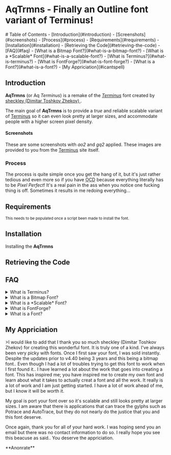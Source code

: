 <h1>AqTrmns - Finally an Outline font variant of Terminus!</h1>
# Table of Contents
- [Introduction](#introduction)
    - [Screenshots](#screenshots)
  - [Process](#process)
- [Requirements](#requirements)
- [Installation](#installation)
  - [Retrieving the Code](#tetrieving-the-code)
- [FAQ](#faq)
  - [What is a Bitmap Font?](#what-is-a-bitmap-font?)
  - [What is a *Scalable* Font](#what-is-a-scalable-font?)
  - [What is Terminus?](#what-is-terminus?)
  - [What is FontForge?](#what-is-font-forge?)
  - [What is a Font?](#what-is-a-font?)
- [My Appriciation](#icantspell)

## Introduction
**AqTrmns** (or Aq *Terminus*) is a remake of the
*[Terminus][terminussite]* font created by [sheckley (Dimitar Toshkov Zhekov)
][sheckley].

The main goal of **AqTrmns** is to provide a *true* and reliable scalable
variant of [Terminus](terminussite) so it can even look pretty at larger sizes,
and accommodate people with a higher screen pixel density.

#### Screenshots
These are some screenshots with *ao2* and *gq2* applied.  These images are
provided to you from the [Terminus](terminusshots) site itself.

### Process
The process is quite simple once you get the hang of it, but it's just rather
tedious and even more so if you have <abbr title="Obsessive Compulsive
Disorder">OCD</abbr> because everything literally has to be *Pixel Perfect*!
It's a real pain in the ass when you notice one fucking thing is off.
Sometimes it results in me redoing everything...

## Requirements
<sup>
  This needs to be populated once a script been made to install the font.
</sup>



## Installation
Installing the **AqTrmns**
## Retrieving the Code

## FAQ
<details>
<summary><a name="what-is-terminus?">What is Terminus?</a></summary>
This is what is stated for what [Terminus](terminussite) is on the
[Main Page](terminussite).
> Terminus Font is a clean, fixed width bitmap font, designed for long (8 and
  more hours per day) work with computers. Version 4.46 contains 1291
  characters, covers about 120 language sets and supports
  ISO8859-1/2/5/7/9/13/15/16, Paratype-PT154/PT254, KOI8-R/U/E/F, Esperanto,
  many IBM, Windows and Macintosh code pages, as well as the IBM VGA, vt100
  and xterm pseudographic characters.
</details>

<details>
<summary><a name="what-is-a-bitmap-font?">What is a Bitmap Font?</a></summary>
Currently [Terminus](terminussite) is just a [Bitmap](bitmapfonts) font
which is essentially an image being for each character.  [Bitmaps](bitmapfonts)
are also known to be called *Fixed Width* fonts and *Raster Fonts*.
</details>

<details>
<summary>
<a name="what-is-a-scalable-font?">What is a *Scalable* Font?</a>
</summary>
If you're reading this, you're wanting to know what a *Scalable* font is,
and you may know scaling a font is usually done with
[Bitmap](#what-is-a-bitmap?) fonts.

A lot of people probably wont know the term *Vector* or [Outline](outlinefonts)
and know what they mean in the contexts of fonts.  In short these types of
fonts are able to be *Scaled* without looking like shit.  I would explain how
it's done but I only have a rough idea myself as I haven't really done that
much research into it.
</details>

<details>
<summary><a name="what-is-fontforge?">What is FontForge?</a></summary>
[FontForge](fontforge) in short is an *awesome* Font Editor..

Here are some good reads [Design with FontForge](fontforgereads).
</details>

<details>
<summary><a name="what-is-a-font?">What is a Font?</a></summary>
If you're being serious..  Just leave..

But if you're actually being serious here is a link to a wiki article..  I'm
not even going to format it for you for your convinence.  Or even spell check
this part.  If you can't figure out how to go to a link that you can't just
click on (Even though you probably can) but are scared because it's words..
Just leave.

https://en.wikipedia.org/wiki/Font
</details>

[terminussite]:http://terminus-font.sourceforge.net/ "Terminus Font Home Page"
[sheckley]:https://sourceforge.net/u/sheckley/profile/ "sheckley profile on
Sourceforge"
[bitmapfonts]:https://en.wikipedia.org/wiki/Computer_font#Bitmap_fonts "Bitmap
fonts"
[fontforge]:https://fontforge.github.io/en-US/ "FontForge Open Source Font
Editor"
[terminusshots]:http://terminus-font.sourceforge.net/shots.html "Screenshots"
[outlinefonts]:https://en.wikipedia.org/wiki/Computer_font#Outline_fonts
"Outline Fonts"
[fontforgeereads]:http://designwithfontforge.com/en-US/index.html "A book about
how to create new Typefaces using FontForge"

<h2><a name="icantspell">My Appriciation</a></h2>
>I would like to add that I thank you so much sheckley (Dimitar Toshkov Zhekov)
for creating this wonderful font.  It is truly one of a kind.  I've always
been very picky with fonts.  Once I first saw your font, I was sold
instantly.  Despite the updates prior to v4.40 being 3 years and this being
a bitmap font..  Even though I had a lot of troubles trying to get this font
to work when I first found it..  I have learned a lot about the work that
goes into creating a font.  This has inspired me; you have inspired me to
create my own font and learn about what it takes to actually creat a font
and all the work.  It really is a lot of work and I am just getting started.
I have a lot of work ahead of me, but I know it will be worth it.<p>My goal
is port your font over so it's scalable and still looks pretty at larger
sizes.  I am aware that there is applications that can trace the gylphs such
as Potrace and AutoTrace, but they do not nearly do the justice that you and
this font deserve.</p><p>Once again, thank you for all of your hard work.  I
was hoping send you an email but there was no contact information to do so.
I really hope you see this beacuse as said..  You deserve the
appriciation.</p><p>**Anonrate**</p>
